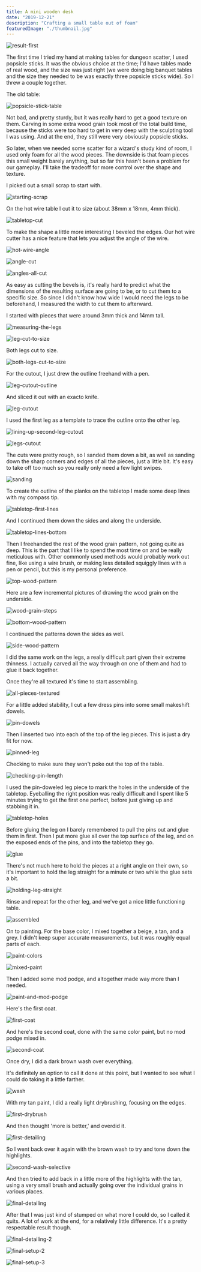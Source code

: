 ```yaml
---
title: A mini wooden desk
date: "2019-12-21"
description: "Crafting a small table out of foam"
featuredImage: "./thumbnail.jpg"
---
```


![result-first](result-first.jpg)

The first time I tried my hand at making tables for dungeon scatter, I used popsicle sticks. It was the obvious choice at the time; I'd have tables made of real wood, and the size was just right (we were doing big banquet tables and the size they needed to be was exactly three popsicle sticks wide). So I threw a couple together.

The old table:

![popsicle-stick-table](popsicle-stick-table.jpg)

Not bad, and pretty sturdy, but it was really hard to get a good texture on them. Carving in some extra wood grain took most of the total build time, because the sticks were too hard to get in very deep with the sculpting tool I was using. And at the end, they still were very obviously popsicle sticks. 

So later, when we needed some scatter for a wizard's study kind of room, I used only foam for all the wood pieces. The downside is that foam pieces this small weight barely anything, but so far this hasn't been a problem for our gameplay. I'll take the tradeoff for more control over the shape and texture. 

I picked out a small scrap to start with.

![starting-scrap](starting-scrap.jpg)

On the hot wire table I cut it to size (about 38mm x 18mm, 4mm thick).

![tabletop-cut](tabletop-cut.jpg)

To make the shape a little more interesting I beveled the edges. Our hot wire cutter has a nice feature that lets you adjust the angle of the wire.

![hot-wire-angle](hot-wire-angle.jpg)

![angle-cut](angle-cut.jpg)

![angles-all-cut](angles-all-cut.jpg)

As easy as cutting the bevels is, it's really hard to predict what the dimensions of the resulting surface are going to be, or to cut them to a specific size. So since I didn't know how wide I would need the legs to be beforehand, I measured the width to cut them to afterward.

I started with pieces that were around 3mm thick and 14mm tall.

![measuring-the-legs](measuring-the-legs.jpg)

![leg-cut-to-size](leg-cut-to-size.jpg)

Both legs cut to size.

![both-legs-cut-to-size](both-legs-cut-to-size.jpg)

For the cutout, I just drew the outline freehand with a pen.

![leg-cutout-outline](leg-cutout-outline.jpg)

And sliced it out with an exacto knife.

![leg-cutout](leg-cutout.jpg)

I used the first leg as a template to trace the outline onto the other leg.

![lining-up-second-leg-cutout](lining-up-second-leg-cutout.jpg)

![legs-cutout](legs-cutout.jpg)

The cuts were pretty rough, so I sanded them down a bit, as well as sanding down the sharp corners and edges of all the pieces, just a little bit. It's easy to take off too much so you really only need a few light swipes.

![sanding](sanding.jpg)

To create the outline of the planks on the tabletop I made some deep lines with my compass tip.

![tabletop-first-lines](tabletop-first-lines.jpg)

And I continued them down the sides and along the underside.

![tabletop-lines-bottom](tabletop-lines-bottom.jpg)

Then I freehanded the rest of the wood grain pattern, not going quite as deep. This is the part that I like to spend the most time on and be really meticulous with. Other commonly used methods would probably work out fine, like using a wire brush, or making less detailed squiggly lines with a pen or pencil, but this is my personal preference.

![top-wood-pattern](top-wood-pattern.jpg)

Here are a few incremental pictures of drawing the wood grain on the underside.

![wood-grain-steps](wood-grain-steps.jpg)

![bottom-wood-pattern](bottom-wood-pattern.jpg)

I continued the patterns down the sides as well.

![side-wood-pattern](side-wood-pattern.jpg)

I did the same work on the legs, a really difficult part given their extreme thinness. I actually carved all the way through on one of them and had to glue it back together.

Once they're all textured it's time to start assembling.

![all-pieces-textured](all-pieces-textured.jpg)

For a little added stability, I cut a few dress pins into some small makeshift dowels.

![pin-dowels](pin-dowels.jpg)

Then I inserted two into each of the top of the leg pieces. This is just a dry fit for now.

![pinned-leg](pinned-leg.jpg)

Checking to make sure they won't poke out the top of the table.

![checking-pin-length](checking-pin-length.jpg)

I used the pin-doweled leg piece to mark the holes in the underside of the tabletop. Eyeballing the right position was really difficult and I spent like 5 minutes trying to get the first one perfect, before just giving up and stabbing it in. 

![tabletop-holes](tabletop-holes.jpg)

Before gluing the leg on I barely remembered to pull the pins out and glue them in first. Then I put more glue all over the top surface of the leg, and on the exposed ends of the pins, and into the tabletop they go.

![glue](glue.jpg)

There's not much here to hold the pieces at a right angle on their own, so it's important to hold the leg straight for a minute or two while the glue sets a bit.

![holding-leg-straight](holding-leg-straight.jpg)

Rinse and repeat for the other leg, and we've got a nice little functioning table.

![assembled](assembled.jpg)

On to painting. For the base color, I mixed together a beige, a tan, and a grey. I didn't keep super accurate measurements, but it was roughly equal parts of each.

![paint-colors](paint-colors.jpg)

![mixed-paint](mixed-paint.jpg)

Then I added some mod podge, and altogether made way more than I needed.

![paint-and-mod-podge](paint-and-mod-podge.jpg)

Here's the first coat.

![first-coat](first-coat.jpg)

And here's the second coat, done with the same color paint, but no mod podge mixed in.

![second-coat](second-coat.jpg)

Once dry, I did a dark brown wash over everything. 

It's definitely an option to call it done at this point, but I wanted to see what I could do taking it a little farther.

![wash](wash.jpg)

With my tan paint, I did a really light drybrushing, focusing on the edges.

![first-drybrush](first-drybrush.jpg)

And then thought 'more is better,' and overdid it.

![first-detailing](first-detailing.jpg)

So I went back over it again with the brown wash to try and tone down the highlights.

![second-wash-selective](second-wash-selective.jpg)

And then tried to add back in a little more of the highlights with the tan, using a very small brush and actually going over the individual grains in various places.

![final-detailing](final-detailing.jpg)

After that I was just kind of stumped on what more I could do, so I called it quits. A lot of work at the end, for a relatively little difference. It's a pretty respectable result though.

![final-detailing-2](final-detailing-2.jpg)

![final-setup-2](final-setup-2.jpg)

![final-setup-3](final-setup-3.jpg)